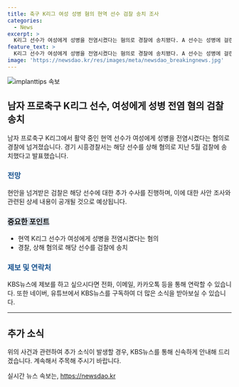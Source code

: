 ```yaml
---
title: 축구 K리그 여성 성병 혐의 현역 선수 검찰 송치 조사
categories:
  - News
excerpt: >
  K리그 선수가 여성에게 성병을 전염시켰다는 혐의로 경찰에 송치됐다. A 선수는 성병에 걸린 채 여성과 성관계를 한 후 병을 전염시켰다는 혐의를 받고 있다. 경찰은 피해 여성의 고소장을 근거로 수사를 진행하며, A 선수가 행위로부터 피해 여성의 감염 가능성을 알고 있었다고 보고 상해 혐의를 적용했다. 사건을 받은 검찰은 A 선수에 대한 추가 수사를 진행할 예정이다. (출처: 경기남부경찰청 / KBS뉴스)
feature_text: >
  K리그 선수가 여성에게 성병을 전염시켰다는 혐의로 경찰에 송치됐다. A 선수는 성병에 걸린 채 여성과 성관계를 한 후 병을 전염시켰다는 혐의를 받고 있다. 경찰은 피해 여성의 고소장을 근거로 수사를 진행하며, A 선수가 행위로부터 피해 여성의 감염 가능성을 알고 있었다고 보고 상해 혐의를 적용했다. 사건을 받은 검찰은 A 선수에 대한 추가 수사를 진행할 예정이다. (출처: 경기남부경찰청 / KBS뉴스)
image: 'https://newsdao.kr/res/images/meta/newsdao_breakingnews.jpg'
---
```


<p><img src="https://newsdao.kr/res/images/meta/newsdao_breakingnews.jpg" alt="implanttips 속보" /></p>

<h2 data-ke-size="size26">남자 프로축구 K리그 선수, 여성에게 성병 전염 혐의 검찰 송치</h2>

<p data-ke-size="size16">남자 프로축구 K리그에서 활약 중인 현역 선수가 여성에게 성병을 전염시켰다는 혐의로 경찰에 넘겨졌습니다. 경기 시흥경찰서는 해당 선수를 상해 혐의로 지난 5월 검찰에 송치했다고 발표했습니다.</p>

<h3><b><span style="color: #1a5490;">전망</span></b></h3>

<p data-ke-size="size16">현안을 넘겨받은 검찰은 해당 선수에 대한 추가 수사를 진행하며, 이에 대한 사안 조사와 관련된 상세 내용이 공개될 것으로 예상됩니다.</p>

<h3><b><span style="background-color: #21538527;">중요한 포인트</span></b></h3>

<ul>
<li>현역 K리그 선수가 여성에게 성병을 전염시켰다는 혐의</li>
<li>경찰, 상해 혐의로 해당 선수를 검찰에 송치</li>
</ul>

<h3><b><span style="color: #1a5490;">제보 및 연락처</span></b></h3>

<p data-ke-size="size16">KBS뉴스에 제보를 하고 싶으시다면 전화, 이메일, 카카오톡 등을 통해 연락할 수 있습니다. 또한 네이버, 유튜브에서 KBS뉴스를 구독하여 더 많은 소식을 받아보실 수 있습니다.</p>

<hr>

<h2 data-ke-size="size26">추가 소식</h2>

<p data-ke-size="size16">위의 사건과 관련하여 추가 소식이 발생할 경우, KBS뉴스를 통해 신속하게 안내해 드리겠습니다. 계속해서 주목해 주시기 바랍니다.</p>
실시간 뉴스 속보는, <a href="https://newsdao.kr" rel="dofollow">https://newsdao.kr</a>


